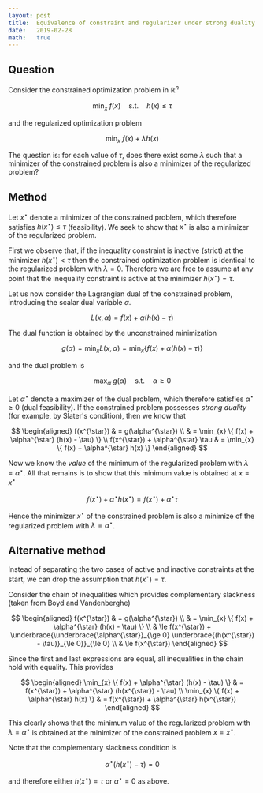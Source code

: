 ```yaml
---
layout: post
title:  Equivalence of constraint and regularizer under strong duality
date:   2019-02-28
math:   true
---
```


## Question

Consider the constrained optimization problem in $\mathbb{R}^{n}$

$$ \min_{x} \; f(x) \quad \text{s.t.} \quad h(x) \le \tau $$

and the regularized optimization problem

$$ \min_{x} \; f(x) + \lambda h(x) $$

The question is: for each value of $\tau$, does there exist some $\lambda$ such that a minimizer of the constrained problem is also a minimizer of the regularized problem?

## Method

Let $x^{\star}$ denote a minimizer of the constrained problem, which therefore satisfies $h(x^{\star}) \le \tau$ (feasibility).
We seek to show that $x^{\star}$ is also a minimizer of the regularized problem.

First we observe that, if the inequality constraint is inactive (strict) at the minimizer $h(x^{\star}) < \tau$ then the constrained optimization problem is identical to the regularized problem with $\lambda = 0$.
Therefore we are free to assume at any point that the inequality constraint is active at the minimizer $h(x^{\star}) = \tau$.

Let us now consider the Lagrangian dual of the constrained problem, introducing the scalar dual variable $\alpha$.

$$ L(x, \alpha) = f(x) + \alpha (h(x) - \tau) $$

The dual function is obtained by the unconstrained minimization

$$ g(\alpha) = \min_{x} L(x, \alpha) = \min_{x} \{ f(x) + \alpha (h(x) - \tau) \} $$

and the dual problem is

$$ \max_{\alpha} \; g(\alpha) \quad \text{s.t.} \quad \alpha \ge 0 $$

Let $\alpha^{\star}$ denote a maximizer of the dual problem, which therefore satisfies $\alpha^{\star} \ge 0$ (dual feasibility).
If the constrained problem possesses _strong duality_ (for example, by Slater's condition), then we know that

$$ \begin{aligned}
f(x^{\star}) & = g(\alpha^{\star}) \\
& = \min_{x} \{ f(x) + \alpha^{\star} (h(x) - \tau) \} \\
f(x^{\star}) + \alpha^{\star} \tau & = \min_{x} \{ f(x) + \alpha^{\star} h(x) \}
\end{aligned} $$

Now we know the _value_ of the minimum of the regularized problem with $\lambda = \alpha^{\star}$.
All that remains is to show that this minimum value is obtained at $x = x^{\star}$

$$ f(x^{\star}) + \alpha^{\star} h(x^{\star}) = f(x^{\star}) + \alpha^{\star} \tau $$

Hence the minimizer $x^{\star}$ of the constrained problem is also a minimize of the regularized problem with $\lambda = \alpha^{\star}$.

## Alternative method

Instead of separating the two cases of active and inactive constraints at the start, we can drop the assumption that $h(x^{\star}) = \tau$.

Consider the chain of inequalities which provides complementary slackness (taken from Boyd and Vandenberghe)

$$ \begin{aligned}
f(x^{\star}) & = g(\alpha^{\star}) \\
& = \min_{x} \{ f(x) + \alpha^{\star} (h(x) - \tau) \} \\
& \le f(x^{\star}) + \underbrace{\underbrace{\alpha^{\star}}_{\ge 0} \underbrace{(h(x^{\star}) - \tau)}_{\le 0}}_{\le 0} \\
& \le f(x^{\star})
\end{aligned} $$

Since the first and last expressions are equal, all inequalities in the chain hold with equality.
This provides

$$ \begin{aligned}
\min_{x} \{ f(x) + \alpha^{\star} (h(x) - \tau) \} & = f(x^{\star}) + \alpha^{\star} (h(x^{\star}) - \tau) \\
\min_{x} \{ f(x) + \alpha^{\star} h(x) \} & = f(x^{\star}) + \alpha^{\star} h(x^{\star})
\end{aligned} $$

This clearly shows that the minimum value of the regularized problem with $\lambda = \alpha^{\star}$ is obtained at the minimizer of the constrained problem $x = x^{\star}$.

Note that the complementary slackness condition is

$$ \alpha^{\star} (h(x^{\star}) - \tau) = 0 $$

and therefore either $h(x^{\star}) = \tau$ or $\alpha^{\star} = 0$ as above.
